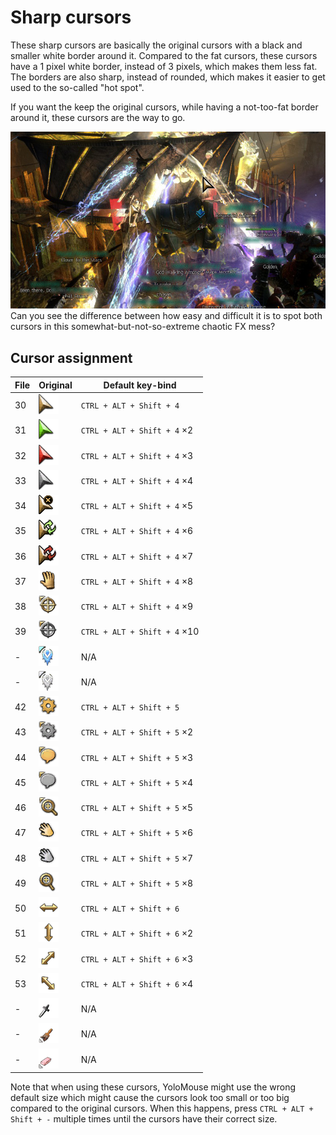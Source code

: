 # Sharp cursors

These sharp cursors are basically the original cursors with a black and smaller
white border around it. Compared to the fat cursors, these cursors have a 1
pixel white border, instead of 3 pixels, which makes them less fat. The borders
are also sharp, instead of rounded, which makes it easier to get used to the
so-called "hot spot".

If you want the keep the original cursors, while having a not-too-fat border
around it, these cursors are the way to go.

![](preview.jpg)<br>
Can you see the difference between how easy and difficult it is to spot both
cursors in this somewhat-but-not-so-extreme chaotic FX mess?


## Cursor assignment
File | Original                              | Default key-bind
-----|---------------------------------------|-------------
30   | ![255329](../../originals/255329.png) | `CTRL + ALT + Shift + 4`
31   | ![255337](../../originals/255337.png) | `CTRL + ALT + Shift + 4` ×2
32   | ![255330](../../originals/255330.png) | `CTRL + ALT + Shift + 4` ×3
33   | ![255331](../../originals/255331.png) | `CTRL + ALT + Shift + 4` ×4
34   | ![255332](../../originals/255332.png) | `CTRL + ALT + Shift + 4` ×5
35   | ![255352](../../originals/255352.png) | `CTRL + ALT + Shift + 4` ×6
36   | ![255353](../../originals/255353.png) | `CTRL + ALT + Shift + 4` ×7
37   | ![255351](../../originals/255351.png) | `CTRL + ALT + Shift + 4` ×8
38   | ![255338](../../originals/255338.png) | `CTRL + ALT + Shift + 4` ×9
39   | ![255339](../../originals/255339.png) | `CTRL + ALT + Shift + 4` ×10
-    | ![255344](../../originals/255344.png) | N/A
-    | ![255345](../../originals/255345.png) | N/A
42   | ![255340](../../originals/255340.png) | `CTRL + ALT + Shift + 5`
43   | ![255341](../../originals/255341.png) | `CTRL + ALT + Shift + 5` ×2
44   | ![255347](../../originals/255347.png) | `CTRL + ALT + Shift + 5` ×3
45   | ![255348](../../originals/255348.png) | `CTRL + ALT + Shift + 5` ×4
46   | ![547823](../../originals/547823.png) | `CTRL + ALT + Shift + 5` ×5
47   | ![255342](../../originals/255342.png) | `CTRL + ALT + Shift + 5` ×6
48   | ![255343](../../originals/255343.png) | `CTRL + ALT + Shift + 5` ×7
49   | ![255346](../../originals/255346.png) | `CTRL + ALT + Shift + 5` ×8
50   | ![255356](../../originals/255356.png) | `CTRL + ALT + Shift + 6`
51   | ![255357](../../originals/255357.png) | `CTRL + ALT + Shift + 6` ×2
52   | ![255358](../../originals/255358.png) | `CTRL + ALT + Shift + 6` ×3
53   | ![255359](../../originals/255359.png) | `CTRL + ALT + Shift + 6` ×4
-    | ![255333](../../originals/255333.png) | N/A
-    | ![255334](../../originals/255334.png) | N/A
-    | ![255335](../../originals/255335.png) | N/A

Note that when using these cursors, YoloMouse might use the wrong default size
which might cause the cursors look too small or too big compared to the original
cursors. When this happens, press `CTRL + ALT + Shift + -` multiple times until
the cursors have their correct size.

